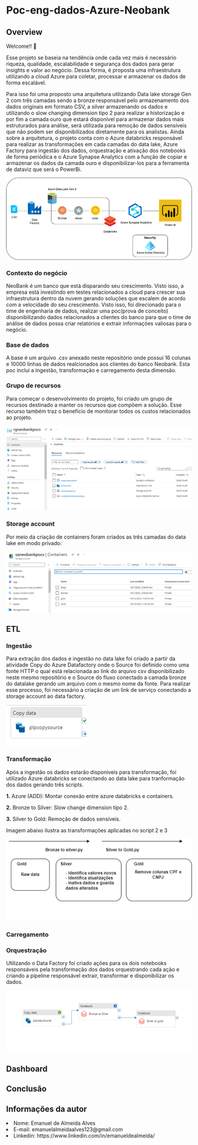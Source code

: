 # Poc-eng-dados-Azure-Neobank
## Overview
Welcome!! 🚀

Esse projeto se baseia na tendência onde cada vez mais é necessário riqueza, qualidade, escalabilidade e segurança dos dados para gerar insights e valor ao negócio. Dessa forma, é proposta uma infraestrutura utilizando a cloud Azure para coletar, processar e armazenar os dados de forma escalável.

Para isso foi uma proposto uma arquitetura utilizando Data lake storage Gen 2 com três camadas sendo a bronze responsável pelo armazenamento dos dados originais em formato CSV, a silver armazenando os dados e utilizando o slow changing dimension tipo 2 para realizar a historização e por fim a camada ouro que estará disponível para armazenar dados mais estruturados para análise, será utilizada para remoção de dados sensíveis que não podem ser disponibilizados diretamente para os analistas.
Ainda sobre a arquitetura, o projeto conta com o Azure databricks responsável para realizar as transformações em cada camadas do data lake, Azure Factory para ingestão dos dados, orquestração e ativação dos notebooks de forma periódica e o Azure Synapse Analytics com a função de copiar e armazenar os dados da camada ouro e disponibilizar-los para a ferramenta de dataviz que será o PowerBi.


<img src="/Imagens/azure-pipeline-schematic.drawio.png">


### Contexto do negócio
NeoBank é um banco que está disparando seu crescimento. Visto isso, a empresa está investindo em testes relacionados a cloud para crescer sua infraestrutura dentro da nuvem gerando soluções que escalem de acordo com a velocidade do seu crescimento. Visto isso, foi direcionado para o time de engenharia de dados, realizar uma poc(prova de conceito) disponibilizando dados relacionados a clientes do banco para que o time de análise de dados possa criar relatórios e extrair informações valiosas para o negócio.
### Base de dados
A base é um arquivo .csv anexado neste repositório onde possui 16 colunas e 10000 linhas de dados realcionados aos clientes do banco Neobank. Esta poc inclui a ingestão, transformação e carregamento desta dimensão.  

### Grupo de recursos
Para começar o desenvolvimento do projeto, foi criado um grupo de recursos destinado a manter os recursos que compõem a solução. Esse recurso também traz o benefício de monitorar todos os custos relacionados ao projeto.

<img src="/Imagens/resourcegroup.PNG">

### Storage account
Por meio da criação de containers foram criados as três camadas do data lake em modo privado:

<img src="/Imagens/containers.PNG">

## ETL

### Ingestão 
Para extração dos dados e ingestão no data lake foi criado a partir da atividade Copy do Azure Datafactory onde o Source foi definido como uma fonte HTTP o qual está relacionada ao link do arquivo csv disponibilizado neste mesmo repositório e o Source do fluxo conectado a camada bronze do datalake gerando um arquivo com o mesmo nome da fonte. Para realizar esse processo, foi necessário a criação de um link de serviço conectando a storage account ao data factory.


<img src="/Imagens/copy.PNG">

### Transformação
Após a ingestão os dados estarão disponíveis para transformação, foi utilizado Azure databricks se conectando ao data lake para tranformação dos dados gerando três scripts.

<b>1.</b>  Azure (ADD): Montar conexão entre azure databricks e containers.

<b>2.</b>  Bronze to Silver: Slow change dimension tipo 2.

<b>3.</b>  Silver to Gold: Remoção de dados sensíveis.

Imagem abaixo ilustra as transformações aplicadas no script 2 e 3

<img src="/Imagens/Scripts.drawio.png">

### Carregamento 

### Orquestração 
Utilizando o Data Factory foi criado ações para os dois notebooks responsáveis pela transformação dos dados orquestrando cada ação e criando a pipeline responsável extrair, transformar e disponibilizar os dados.  

<img src="/Imagens/pipelineADF.PNG">



## Dashboard


## Conclusão
  



## Informações da autor
<li>Nome: Emanuel de Almeida Alves</li>
<li>E-mail: emanuelalmeidaalves123@gmail.com</li>
<li>Linkedin: https://www.linkedin.com/in/emanueldealmeida/</li>
